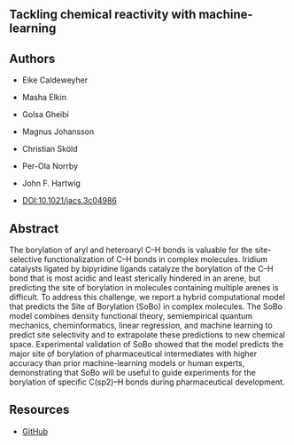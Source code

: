 ## Tackling chemical reactivity with machine-learning

## Authors

- Eike Caldeweyher
- Masha Elkin
- Golsa Gheibi
- Magnus Johansson
- Christian Sköld
- Per-Ola Norrby
- John F. Hartwig

- [DOI:10.1021/jacs.3c04986](https://doi.org/10.1021/jacs.3c04986)

## Abstract

The borylation of aryl and heteroaryl C–H bonds is valuable for the site-selective functionalization of C–H bonds in complex molecules.
Iridium catalysts ligated by bipyridine ligands catalyze the borylation of the C–H bond that is most acidic and least sterically hindered in an arene, but predicting the site of borylation in molecules containing multiple arenes is difficult.
To address this challenge, we report a hybrid computational model that predicts the Site of Borylation (SoBo) in complex molecules.
The SoBo model combines density functional theory, semiempirical quantum mechanics, cheminformatics, linear regression, and machine learning to predict site selectivity and to extrapolate these predictions to new chemical space.
Experimental validation of SoBo showed that the model predicts the major site of borylation of pharmaceutical intermediates with higher accuracy than prior machine-learning models or human experts, demonstrating that SoBo will be useful to guide experiments for the borylation of specific C(sp2)–H bonds during pharmaceutical development.

## Resources

- [GitHub](https://github.com/C-H-activation/ICB-workflow)
